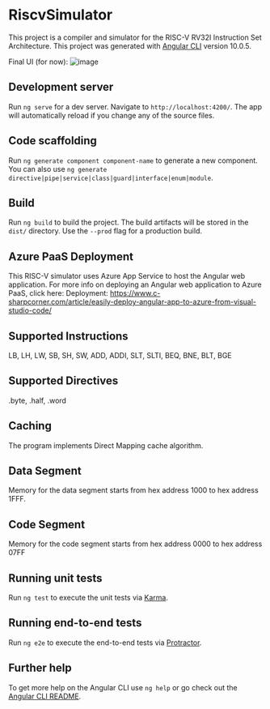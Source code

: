 # RiscvSimulator

This project is a compiler and simulator for the RISC-V RV32I Instruction Set Architecture. This project was generated with [Angular CLI](https://github.com/angular/angular-cli) version 10.0.5.

Final UI (for now):
![image](https://user-images.githubusercontent.com/22191379/119795925-801f1c00-bf0b-11eb-8108-4f133342c28b.png)

## Development server

Run `ng serve` for a dev server. Navigate to `http://localhost:4200/`. The app will automatically reload if you change any of the source files.

## Code scaffolding

Run `ng generate component component-name` to generate a new component. You can also use `ng generate directive|pipe|service|class|guard|interface|enum|module`.

## Build

Run `ng build` to build the project. The build artifacts will be stored in the `dist/` directory. Use the `--prod` flag for a production build.

## Azure PaaS Deployment

This RISC-V simulator uses Azure App Service to host the Angular web application. For more info on deploying an Angular web application to Azure PaaS, click here:
Deployment: https://www.c-sharpcorner.com/article/easily-deploy-angular-app-to-azure-from-visual-studio-code/

## Supported Instructions

LB, LH, LW, SB, SH, SW, ADD, ADDI, SLT, SLTI, BEQ, BNE, BLT, BGE

## Supported Directives

.byte, .half, .word

## Caching

The program implements Direct Mapping cache algorithm.

## Data Segment

Memory for the data segment starts from hex address 1000 to hex address 1FFF.

## Code Segment

Memory for the code segment starts from hex address 0000 to hex address 07FF

## Running unit tests

Run `ng test` to execute the unit tests via [Karma](https://karma-runner.github.io).

## Running end-to-end tests

Run `ng e2e` to execute the end-to-end tests via [Protractor](http://www.protractortest.org/).

## Further help

To get more help on the Angular CLI use `ng help` or go check out the [Angular CLI README](https://github.com/angular/angular-cli/blob/master/README.md).
